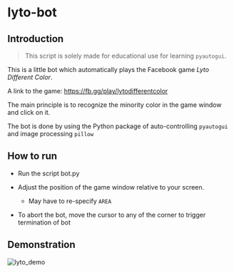 # lyto-bot

## Introduction

> This script is solely made for educational use for learning `pyautogui`.

This is a little bot which automatically plays the Facebook game *Lyto Different Color*.

A link to the game: https://fb.gg/play/lytodifferentcolor

The main principle is to recognize the minority color in the game window and click on it.

The bot is done by using the Python package of auto-controlling `pyautogui` and image processing `pillow`



## How to run

- Run the script bot.py 

- Adjust the position of the game window relative to your screen.
  - May have to re-specify `AREA` 
- To abort the bot, move the cursor to any of the corner to trigger termination of bot



## Demonstration

![lyto_demo](lyto_demo.gif)
